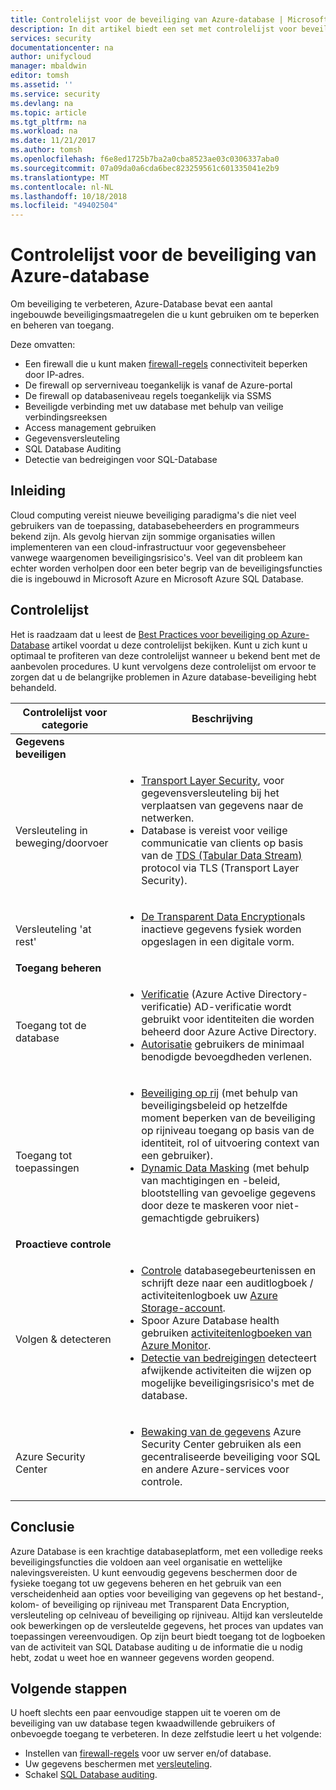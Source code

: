 ```yaml
---
title: Controlelijst voor de beveiliging van Azure-database | Microsoft Docs
description: In dit artikel biedt een set met controlelijst voor beveiliging van de Azure database.
services: security
documentationcenter: na
author: unifycloud
manager: mbaldwin
editor: tomsh
ms.assetid: ''
ms.service: security
ms.devlang: na
ms.topic: article
ms.tgt_pltfrm: na
ms.workload: na
ms.date: 11/21/2017
ms.author: tomsh
ms.openlocfilehash: f6e8ed1725b7ba2a0cba8523ae03c0306337aba0
ms.sourcegitcommit: 07a09da0a6cda6bec823259561c601335041e2b9
ms.translationtype: MT
ms.contentlocale: nl-NL
ms.lasthandoff: 10/18/2018
ms.locfileid: "49402504"
---
```

# <a name="azure-database-security-checklist"></a>Controlelijst voor de beveiliging van Azure-database

Om beveiliging te verbeteren, Azure-Database bevat een aantal ingebouwde beveiligingsmaatregelen die u kunt gebruiken om te beperken en beheren van toegang.

Deze omvatten:

-   Een firewall die u kunt maken [firewall-regels](https://docs.microsoft.com/azure/sql-database/sql-database-firewall-configure) connectiviteit beperken door IP-adres.
-   De firewall op serverniveau toegankelijk is vanaf de Azure-portal
-   De firewall op databaseniveau regels toegankelijk via SSMS
-   Beveiligde verbinding met uw database met behulp van veilige verbindingsreeksen
-   Access management gebruiken
-   Gegevensversleuteling
-   SQL Database Auditing
-   Detectie van bedreigingen voor SQL-Database

## <a name="introduction"></a>Inleiding
Cloud computing vereist nieuwe beveiliging paradigma's die niet veel gebruikers van de toepassing, databasebeheerders en programmeurs bekend zijn. Als gevolg hiervan zijn sommige organisaties willen implementeren van een cloud-infrastructuur voor gegevensbeheer vanwege waargenomen beveiligingsrisico's. Veel van dit probleem kan echter worden verholpen door een beter begrip van de beveiligingsfuncties die is ingebouwd in Microsoft Azure en Microsoft Azure SQL Database.

## <a name="checklist"></a>Controlelijst
Het is raadzaam dat u leest de [Best Practices voor beveiliging op Azure-Database](https://docs.microsoft.com/azure/security/azure-database-security-best-practices) artikel voordat u deze controlelijst bekijken. Kunt u zich kunt u optimaal te profiteren van deze controlelijst wanneer u bekend bent met de aanbevolen procedures. U kunt vervolgens deze controlelijst om ervoor te zorgen dat u de belangrijke problemen in Azure database-beveiliging hebt behandeld.


|Controlelijst voor categorie| Beschrijving|
| ------------ | -------- |
|**Gegevens beveiligen**||
| <br> Versleuteling in beweging/doorvoer| <ul><li>[Transport Layer Security](https://docs.microsoft.com/windows-server/security/tls/transport-layer-security-protocol), voor gegevensversleuteling bij het verplaatsen van gegevens naar de netwerken.</li><li>Database is vereist voor veilige communicatie van clients op basis van de [TDS (Tabular Data Stream)](https://msdn.microsoft.com/library/dd357628.aspx) protocol via TLS (Transport Layer Security).</li></ul> |
|<br>Versleuteling 'at rest'| <ul><li>[De Transparent Data Encryption](http://go.microsoft.com/fwlink/?LinkId=526242)als inactieve gegevens fysiek worden opgeslagen in een digitale vorm.</li></ul>|
|**Toegang beheren**||  
|<br> Toegang tot de database | <ul><li>[Verificatie](https://docs.microsoft.com/azure/sql-database/sql-database-control-access) (Azure Active Directory-verificatie) AD-verificatie wordt gebruikt voor identiteiten die worden beheerd door Azure Active Directory.</li><li>[Autorisatie](https://docs.microsoft.com/azure/sql-database/sql-database-control-access) gebruikers de minimaal benodigde bevoegdheden verlenen.</li></ul> |
|<br>Toegang tot toepassingen| <ul><li>[Beveiliging op rij](https://msdn.microsoft.com/library/dn765131) (met behulp van beveiligingsbeleid op hetzelfde moment beperken van de beveiliging op rijniveau toegang op basis van de identiteit, rol of uitvoering context van een gebruiker).</li><li>[Dynamic Data Masking](https://docs.microsoft.com/azure/sql-database/sql-database-dynamic-data-masking-get-started) (met behulp van machtigingen en -beleid, blootstelling van gevoelige gegevens door deze te maskeren voor niet-gemachtigde gebruikers)</li></ul>|
|**Proactieve controle**||  
| <br>Volgen & detecteren| <ul><li>[Controle](https://docs.microsoft.com/azure/sql-database/sql-database-auditing) databasegebeurtenissen en schrijft deze naar een auditlogboek / activiteitenlogboek uw [Azure Storage-account](https://docs.microsoft.com/azure/storage/storage-create-storage-account).</li><li>Spoor Azure Database health gebruiken [activiteitenlogboeken van Azure Monitor](https://docs.microsoft.com/azure/monitoring-and-diagnostics/monitoring-overview-activity-logs).</li><li>[Detectie van bedreigingen](https://docs.microsoft.com/azure/sql-database/sql-database-threat-detection) detecteert afwijkende activiteiten die wijzen op mogelijke beveiligingsrisico's met de database. </li></ul> |
|<br>Azure Security Center| <ul><li>[Bewaking van de gegevens](https://docs.microsoft.com/azure/security-center/security-center-enable-auditing-on-sql-databases) Azure Security Center gebruiken als een gecentraliseerde beveiliging voor SQL en andere Azure-services voor controle.</li></ul>|       

## <a name="conclusion"></a>Conclusie
Azure Database is een krachtige databaseplatform, met een volledige reeks beveiligingsfuncties die voldoen aan veel organisatie en wettelijke nalevingsvereisten. U kunt eenvoudig gegevens beschermen door de fysieke toegang tot uw gegevens beheren en het gebruik van een verscheidenheid aan opties voor beveiliging van gegevens op het bestand-, kolom- of beveiliging op rijniveau met Transparent Data Encryption, versleuteling op celniveau of beveiliging op rijniveau. Altijd kan versleutelde ook bewerkingen op de versleutelde gegevens, het proces van updates van toepassingen vereenvoudigen. Op zijn beurt biedt toegang tot de logboeken van de activiteit van SQL Database auditing u de informatie die u nodig hebt, zodat u weet hoe en wanneer gegevens worden geopend.

## <a name="next-steps"></a>Volgende stappen
U hoeft slechts een paar eenvoudige stappen uit te voeren om de beveiliging van uw database tegen kwaadwillende gebruikers of onbevoegde toegang te verbeteren. In deze zelfstudie leert u het volgende:

- Instellen van [firewall-regels](https://docs.microsoft.com/azure/sql-database/sql-database-firewall-configure) voor uw server en/of database.
- Uw gegevens beschermen met [versleuteling](https://docs.microsoft.com/sql/relational-databases/security/encryption/sql-server-encryption).
- Schakel [SQL Database auditing](https://docs.microsoft.com/azure/sql-database/sql-database-auditing).

